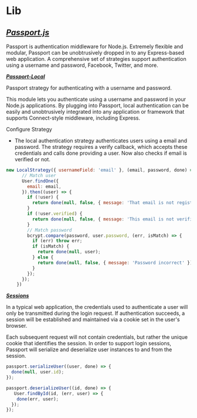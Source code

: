 # Lib

## [***Passport.js***](http://www.passportjs.org/)

Passport is authentication middleware for Node.js. Extremely flexible and modular, Passport can be unobtrusively dropped in to any Express-based web application. A comprehensive set of strategies support authentication using a username and password, Facebook, Twitter, and more.

[***Passport-Local***](http://www.passportjs.org/packages/passport-local/)

Passport strategy for authenticating with a username and password.

This module lets you authenticate using a username and password in your Node.js applications. By plugging into Passport, local authentication can be easily and unobtrusively integrated into any application or framework that supports Connect-style middleware, including Express.

Configure Strategy

- The local authentication strategy authenticates users using a email and password. The strategy requires a verify callback, which accepts these credentials and calls done providing a user. Now also checks if email is verified or not.

```js
new LocalStrategy({ usernameField: 'email' }, (email, password, done) => {
      // Match user
      User.findOne({
        email: email,
      }).then((user) => {
        if (!user) {
          return done(null, false, { message: 'That email is not registered' });
        }
        if (!user.verified) {
          return done(null, false, { message: 'This email is not verified' });
        }
        // Match password
        bcrypt.compare(password, user.password, (err, isMatch) => {
          if (err) throw err;
          if (isMatch) {
            return done(null, user);
          } else {
            return done(null, false, { message: 'Password incorrect' });
          }
        });
      });
    })
```
[***Sessions***](http://www.passportjs.org/docs/configure/)

In a typical web application, the credentials used to authenticate a user will only be transmitted during the login request. If authentication succeeds, a session will be established and maintained via a cookie set in the user's browser.

Each subsequent request will not contain credentials, but rather the unique cookie that identifies the session. In order to support login sessions, Passport will serialize and deserialize user instances to and from the session.

```js
passport.serializeUser((user, done) => {
  done(null, user.id);
});

passport.deserializeUser((id, done) => {
   User.findById(id, (err, user) => {
    done(err, user);
  });
});
```